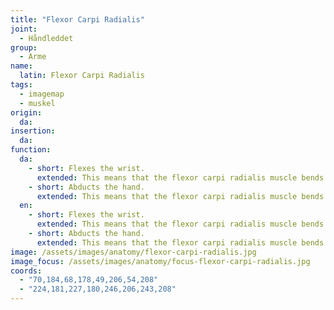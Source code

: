 ```yaml
---
title: "Flexor Carpi Radialis"
joint:
  - Håndleddet
group:
  - Arme
name:
  latin: Flexor Carpi Radialis
tags:
  - imagemap
  - muskel
origin: 
  da: 
insertion: 
  da: 
function:
  da:
    - short: Flexes the wrist.
      extended: This means that the flexor carpi radialis muscle bends the wrist joint such that the angle between the palm of the hand and the front of the forearm decreases (i.e. it moves the palm of the hand toward the front of the forearm).
    - short: Abducts the hand.
      extended: This means that the flexor carpi radialis muscle bends the wrist sideways such that the thumb side of the hand moves toward the forearm.
  en:
    - short: Flexes the wrist.
      extended: This means that the flexor carpi radialis muscle bends the wrist joint such that the angle between the palm of the hand and the front of the forearm decreases (i.e. it moves the palm of the hand toward the front of the forearm).
    - short: Abducts the hand.
      extended: This means that the flexor carpi radialis muscle bends the wrist sideways such that the thumb side of the hand moves toward the forearm.
image: /assets/images/anatomy/flexor-carpi-radialis.jpg
image_focus: /assets/images/anatomy/focus-flexor-carpi-radialis.jpg
coords:
  - "70,184,68,178,49,206,54,208"
  - "224,181,227,180,246,206,243,208"
---
```

